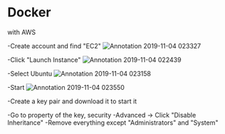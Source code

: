 # Docker
with AWS

-Create account and find "EC2" 
![Annotation 2019-11-04 023327](https://user-images.githubusercontent.com/22506281/68114694-82de9a00-feab-11e9-8ac1-90268d74e282.png)


-Click "Launch Instance"
![Annotation 2019-11-04 022439](https://user-images.githubusercontent.com/22506281/68114510-0b106f80-feab-11e9-9c6e-cdd1f05051ab.png)

-Select Ubuntu
![Annotation 2019-11-04 023158](https://user-images.githubusercontent.com/22506281/68114608-4ca11a80-feab-11e9-8842-c58774b447f8.png)

-Start
![Annotation 2019-11-04 023550](https://user-images.githubusercontent.com/22506281/68114843-de108c80-feab-11e9-9bf2-ac118da98850.png)

-Create a key pair and download it to start it

-Go to property of the key, security
-Advanced -> Click "Disable Inheritance"
-Remove everything except "Administrators" and "System"

